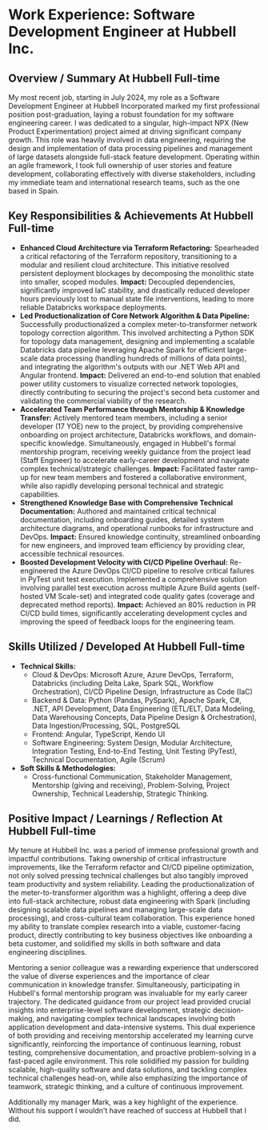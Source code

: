 # Work Experience: Software Development Engineer at Hubbell Inc.

## Overview / Summary At Hubbell Full-time

My most recent job, starting in July 2024, my role as a Software Development Engineer at Hubbell Incorporated marked my first professional position post-graduation, laying a robust foundation for my software engineering career. I was dedicated to a singular, high-impact NPX (New Product Experimentation) project aimed at driving significant company growth. This role was heavily involved in data engineering, requiring the design and implementation of data processing pipelines and management of large datasets alongside full-stack feature development. Operating within an agile framework, I took full ownership of user stories and feature development, collaborating effectively with diverse stakeholders, including my immediate team and international research teams, such as the one based in Spain.

## Key Responsibilities & Achievements At Hubbell Full-time

*   **Enhanced Cloud Architecture via Terraform Refactoring:** Spearheaded a critical refactoring of the Terraform repository, transitioning to a modular and resilient cloud architecture. This initiative resolved persistent deployment blockages by decomposing the monolithic state into smaller, scoped modules. **Impact:** Decoupled dependencies, significantly improved IaC stability, and drastically reduced developer hours previously lost to manual state file interventions, leading to more reliable Databricks workspace deployments.
*   **Led Productionalization of Core Network Algorithm & Data Pipeline:** Successfully productionalized a complex meter-to-transformer network topology correction algorithm. This involved architecting a Python SDK for topology data management, designing and implementing a scalable Databricks data pipeline leveraging Apache Spark for efficient large-scale data processing (handling hundreds of millions of data points), and integrating the algorithm's outputs with our .NET Web API and Angular frontend. **Impact:** Delivered an end-to-end solution that enabled power utility customers to visualize corrected network topologies, directly contributing to securing the project's second beta customer and validating the commercial viability of the research.
*   **Accelerated Team Performance through Mentorship & Knowledge Transfer:** Actively mentored team members, including a senior developer (17 YOE) new to the project, by providing comprehensive onboarding on project architecture, Databricks workflows, and domain-specific knowledge. Simultaneously, engaged in Hubbell's formal mentorship program, receiving weekly guidance from the project lead (Staff Engineer) to accelerate early-career development and navigate complex technical/strategic challenges. **Impact:** Facilitated faster ramp-up for new team members and fostered a collaborative environment, while also rapidly developing personal technical and strategic capabilities.
*   **Strengthened Knowledge Base with Comprehensive Technical Documentation:** Authored and maintained critical technical documentation, including onboarding guides, detailed system architecture diagrams, and operational runbooks for infrastructure and DevOps. **Impact:** Ensured knowledge continuity, streamlined onboarding for new engineers, and improved team efficiency by providing clear, accessible technical resources.
*   **Boosted Development Velocity with CI/CD Pipeline Overhaul:** Re-engineered the Azure DevOps CI/CD pipeline to resolve critical failures in PyTest unit test execution. Implemented a comprehensive solution involving parallel test execution across multiple Azure Build agents (self-hosted VM Scale-set) and integrated code quality gates (coverage and deprecated method reports). **Impact:** Achieved an 80% reduction in PR CI/CD build times, significantly accelerating development cycles and improving the speed of feedback loops for the engineering team.

## Skills Utilized / Developed At Hubbell Full-time

*   **Technical Skills:**
    *   Cloud & DevOps: Microsoft Azure, Azure DevOps, Terraform, Databricks (including Delta Lake, Spark SQL, Workflow Orchestration), CI/CD Pipeline Design, Infrastructure as Code (IaC)
    *   Backend & Data: Python (Pandas, PySpark), Apache Spark, C#, .NET, API Development, Data Engineering (ETL/ELT, Data Modeling, Data Warehousing Concepts, Data Pipeline Design & Orchestration), Data Ingestion/Processing, SQL, PostgreSQL
    *   Frontend: Angular, TypeScript, Kendo UI
    *   Software Engineering: System Design, Modular Architecture, Integration Testing, End-to-End Testing, Unit Testing (PyTest), Technical Documentation, Agile (Scrum)
*   **Soft Skills & Methodologies:**
    *   Cross-functional Communication, Stakeholder Management, Mentorship (giving and receiving), Problem-Solving, Project Ownership, Technical Leadership, Strategic Thinking.

## Positive Impact / Learnings / Reflection At Hubbell Full-time

My tenure at Hubbell Inc. was a period of immense professional growth and impactful contributions. Taking ownership of critical infrastructure improvements, like the Terraform refactor and CI/CD pipeline optimization, not only solved pressing technical challenges but also tangibly improved team productivity and system reliability. Leading the productionalization of the meter-to-transformer algorithm was a highlight, offering a deep dive into full-stack architecture, robust data engineering with Spark (including designing scalable data pipelines and managing large-scale data processing), and cross-cultural team collaboration. This experience honed my ability to translate complex research into a viable, customer-facing product, directly contributing to key business objectives like onboarding a beta customer, and solidified my skills in both software and data engineering disciplines.

Mentoring a senior colleague was a rewarding experience that underscored the value of diverse experiences and the importance of clear communication in knowledge transfer. Simultaneously, participating in Hubbell's formal mentorship program was invaluable for my early career trajectory. The dedicated guidance from our project lead provided crucial insights into enterprise-level software development, strategic decision-making, and navigating complex technical landscapes involving both application development and data-intensive systems. This dual experience of both providing and receiving mentorship accelerated my learning curve significantly, reinforcing the importance of continuous learning, robust testing, comprehensive documentation, and proactive problem-solving in a fast-paced agile environment. This role solidified my passion for building scalable, high-quality software and data solutions, and tackling complex technical challenges head-on, while also emphasizing the importance of teamwork, strategic thinking, and a culture of continuous improvement.

Additionally my manager Mark, was a key highlight of the experience. Without his support I wouldn't have reached of success at Hubbell that I did.